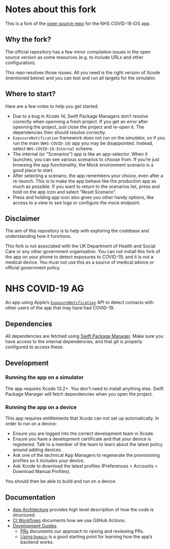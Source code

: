 # Notes about this fork

This is a fork of the [open source repo](https://github.com/nihp-public/covid-19-app-ios-ag-public) for the NHS COVID-19 iOS app.

## Why the fork?

The official repository has a few minor compilation issues in the open source version as some resources (e.g. to include URLs and other configuration).

This repo resolves those issues. All you need is the right version of Xcode (mentioned below) and you can test and run all targets for the simulator.

## Where to start?

Here are a few notes to help you get started.

* Due to a bug in Xcode 14, Swift Package Managers don’t resolve correctly when openning a fresh project. If you get an error after openning the project, just close the project and re-open it. The dependencies then should resolve correctly.
* `ExposureNotification` framework does not run on the simulator, so if you run the main (`NHS-COVID-19`) app you may be disappointed. Instead, select `NHS-COVID-19-Internal` scheme.
* The internal (or “Scenarios”) app is like an app-selector. When it launches, you can see various scenarios to choose from. If you’re just browsing the app functionality, the Mock environment scenario is a good place to start.
* After selecting a scenario, the app remembers your choice, even after a re-launch. This is to make the app behave like the production app as much as possible. If you want to return to the scenarios list, press and hold on the app icon and select “Reset Scenario”.
* Press and holding app icon also gives you other handy options, like access to a view to see logs or configure the mock endpoint.

## Disclaimer

The aim of this repository is to help with exploring the codebase and understanding how it functions.

This fork is not associated with the UK Department of Health and Social Care or any other government organisation. You can not install this fork of the app on your phone to detect exposures to COVID-19, and it is not a medical device. You must not use this as a source of medical advice or official government policy.

# NHS COVID-19 AG

An app using Apple’s [`ExposureNotification`](https://developer.apple.com/documentation/exposurenotification) API to detect contacts with other users of the app that may have had COVID-19.

## Dependencies

All dependencies are fetched using [Swift Package Manager](https://www.swift.org/package-manager/). Make sure you have access to the internal dependencies, and that git is properly configured to access these.

## Development

### Running the app on a simulator

The app requires Xcode 13.2+. You don't need to install anything else. Swift Package Manager will fetch dependencies when you open the project.

### Running the app on a device

This app requires entitlements that Xcode can not set up automatically. In order to run on a device:

* Ensure you are logged into the correct development team in Xcode.
* Ensure you have a development certificate and that your device is registered. Talk to a member of the team to learn about the latest policy around adding devices.
* Ask one of the technical App Managers to regenerate the provisioning profiles so it includes your device.
* Ask Xcode to download the latest profiles (Preferences > Accounts > Download Manual Profiles).

You should then be able to build and run on a device.

## Documentation

* [App Architecture](Docs/AppArchitecture.md) provides high level description of how the code is structured.
* [CI Workflows](Docs/CI.md) documents how we use GitHub Actions.
* [Development Guides](Docs/Development/Guides)
  * [PRs](Docs/Development/Guides/PRs.md) documents our approach to raising and reviewing PRs.
  * [Using `Domain`](Docs/Development/Guides/UsingDomain.md) is a good starting point for learning how the app’s backend works. 
